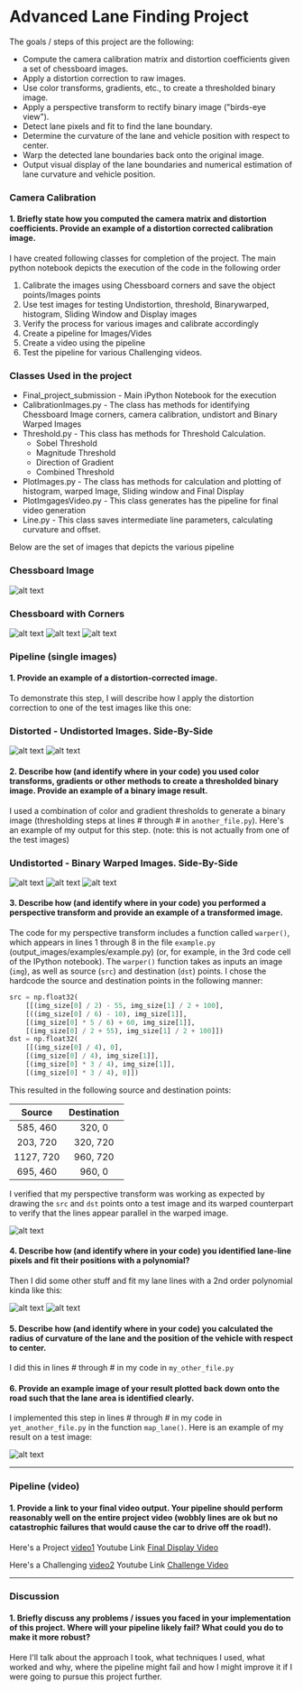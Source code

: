 # Advanced Lane Finding Project #

The goals / steps of this project are the following:

* Compute the camera calibration matrix and distortion coefficients given a set of chessboard images.
* Apply a distortion correction to raw images.
* Use color transforms, gradients, etc., to create a thresholded binary image.
* Apply a perspective transform to rectify binary image ("birds-eye view").
* Detect lane pixels and fit to find the lane boundary.
* Determine the curvature of the lane and vehicle position with respect to center.
* Warp the detected lane boundaries back onto the original image.
* Output visual display of the lane boundaries and numerical estimation of lane curvature and vehicle position.

[//]: # (Image References)

[image1]: ./output_images/chessboardcorner-image1.png "Chessboard Image1"
[image2]: ./output_images/chessboardcorner-image2.png "Chessboard Image2"
[image3]: ./output_images/chessboardcorner-image3.png "Chessboard Image3"
[image4]: ./output_images/original_distorted.png "Original and Undistorted Image - SideBySide"
[image5]: ./output_images/original_undistorted.png "Original Undistorted - After Calibration"
[image6]: ./output_images/warped.png "Warped (Birds View)"
[image7]: ./output_images/histogram.png "Histogram"
[image8]: ./output_images/sliding_window.png "Sliding Window"
[image9]: ./output_images/sliding_window2.png "Sliding Window - Subsequent frames"
[image10]: ./output_images/final_display.png "Final Display Image"
[image11]: ./chess_calibration_images/calibration3.jpg "Non Calibrated Images"
[image12]: ./chess_calibration_images/test_images/test1.jpg "Test Image for Visualization"
[image13]: ./chess_calibration_images/test_images/test1.jpg "Another Image for Visualization"
[video1]: ./output_final_project.mp4 "Project Video"
[video2]: ./output_final_project_challenge.mp4 "Challenge Video"
[image14]: ./output_images/original_distorted2.png "Original and Undistorted Image - SideBySide"
[image15]: ./output_images/original-threshold-side-side.png "Undistorted and Binary Warped Image - SideBySide"
[image16]: ./output_images/original-threshold-side-side2.png "Undistorted and Binary Warped Image - SideBySide"
[image17]: ./output_images/original-threshold-side-side3.png "Undistorted and Binary Warped Image - SideBySide"
[image18]: ./output_images/original-threshold-side-side4.png "Undistorted and Binary Warped Image - SideBySide"
[image19]: ./output_images/original-threshold-side-side5.png "Undistorted and Binary Warped Image - SideBySide"
[image20]: ./output_images/original-threshold-side-side6.png "Undistorted and Binary Warped Image - SideBySide"
[image21]: ./output_images/original-threshold-side-side7.png "Undistorted and Binary Warped Image - SideBySide"

### Camera Calibration

#### 1. Briefly state how you computed the camera matrix and distortion coefficients. Provide an example of a distortion corrected calibration image.

I have created following classes for completion of the project. The main python notebook depicts the execution of the code in the following order

1. Calibrate the images using Chessboard corners and save the object points/Images points
2. Use test images for testing Undistortion, threshold, Binarywarped, histogram, Sliding Window and Display images
3. Verify the process for various images and calibrate accordingly
4. Create a pipeline for Images/Vides
5. Create a video using the pipeline
6. Test the pipeline for various Challenging videos.
### Classes Used in the project ###
* Final_project_submission - Main iPython Notebook for the execution
* CalibrationImages.py - The class has methods for identifying Chessboard Image corners, camera calibration, undistort and Binary Warped Images 
* Threshold.py - This class has methods for Threshold Calculation. 
    * Sobel Threshold
    * Magnitude Threshold
    * Direction of Gradient
    * Combined Threshold
* PlotImages.py - The class has methods for calculation and plotting of histogram, warped Image, Sliding window and Final Display
* PlotImgagesVideo.py - This class generates has the pipeline for final video generation
* Line.py - This class saves intermediate line parameters, calculating curvature and offset.

Below are the set of images that depicts the various pipeline

### Chessboard Image ###
![alt text][image11]

### Chessboard with Corners ###
![alt text][image1]
![alt text][image2]
![alt text][image3]


### Pipeline (single images)

#### 1. Provide an example of a distortion-corrected image.

To demonstrate this step, I will describe how I apply the distortion correction to one of the test images like this one:

### Distorted - Undistorted Images. Side-By-Side ###
![alt text][image14]
![alt text][image4]


#### 2. Describe how (and identify where in your code) you used color transforms, gradients or other methods to create a thresholded binary image.  Provide an example of a binary image result.

I used a combination of color and gradient thresholds to generate a binary image (thresholding steps at lines # through # in `another_file.py`).  Here's an example of my output for this step.  (note: this is not actually from one of the test images)

### Undistorted - Binary Warped Images. Side-By-Side ###
![alt text][image15]
![alt text][image16]
![alt text][image17]


#### 3. Describe how (and identify where in your code) you performed a perspective transform and provide an example of a transformed image.

The code for my perspective transform includes a function called `warper()`, which appears in lines 1 through 8 in the file `example.py` (output_images/examples/example.py) (or, for example, in the 3rd code cell of the IPython notebook).  The `warper()` function takes as inputs an image (`img`), as well as source (`src`) and destination (`dst`) points.  I chose the hardcode the source and destination points in the following manner:

```python
src = np.float32(
    [[(img_size[0] / 2) - 55, img_size[1] / 2 + 100],
    [((img_size[0] / 6) - 10), img_size[1]],
    [(img_size[0] * 5 / 6) + 60, img_size[1]],
    [(img_size[0] / 2 + 55), img_size[1] / 2 + 100]])
dst = np.float32(
    [[(img_size[0] / 4), 0],
    [(img_size[0] / 4), img_size[1]],
    [(img_size[0] * 3 / 4), img_size[1]],
    [(img_size[0] * 3 / 4), 0]])
```

This resulted in the following source and destination points:

| Source        | Destination   | 
|:-------------:|:-------------:| 
| 585, 460      | 320, 0        | 
| 203, 720      | 320, 720      |
| 1127, 720     | 960, 720      |
| 695, 460      | 960, 0        |

I verified that my perspective transform was working as expected by drawing the `src` and `dst` points onto a test image and its warped counterpart to verify that the lines appear parallel in the warped image.

![alt text][image7]


#### 4. Describe how (and identify where in your code) you identified lane-line pixels and fit their positions with a polynomial?

Then I did some other stuff and fit my lane lines with a 2nd order polynomial kinda like this:

![alt text][image8]
![alt text][image9]

#### 5. Describe how (and identify where in your code) you calculated the radius of curvature of the lane and the position of the vehicle with respect to center.

I did this in lines # through # in my code in `my_other_file.py`

#### 6. Provide an example image of your result plotted back down onto the road such that the lane area is identified clearly.

I implemented this step in lines # through # in my code in `yet_another_file.py` in the function `map_lane()`.  Here is an example of my result on a test image:

![alt text][image10]

---

### Pipeline (video)

#### 1. Provide a link to your final video output.  Your pipeline should perform reasonably well on the entire project video (wobbly lines are ok but no catastrophic failures that would cause the car to drive off the road!).

Here's a Project [video1](./output_final_project.mp4)
Youtube Link [Final Display Video](https://www.youtube.com/watch?v=HmuTQVL8IUc)

Here's a Challenging [video2](./output_final_project_challenge.mp4)
Youtube Link [Challenge Video](https://www.youtube.com/watch?v=-pgAdfJtLdk)

---

### Discussion

#### 1. Briefly discuss any problems / issues you faced in your implementation of this project.  Where will your pipeline likely fail?  What could you do to make it more robust?

Here I'll talk about the approach I took, what techniques I used, what worked and why, where the pipeline might fail and how I might improve it if I were going to pursue this project further.  
